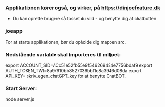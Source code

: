 ### Applikationen kører også, og virker, på https://dinjoefeature.dk
- Du kan oprette brugere så tosset du vild - og benytte dig af chatbotten

### joeapp
For at starte applikationen, bør du opholde dig mappen src. 

### Nedstående variable skal importeres til miljøet:
export ACCOUNT_SID=ACc51e52fb55e9f546269424e7756bdaf9
export AUTH_TOKEN_TWI=8a97610bb8527036bbf1c8a3946d08da
export API_KEY= skriv_egen_chatGPT_key for at benytte ChatBOT.

### Start Server:
node server.js

